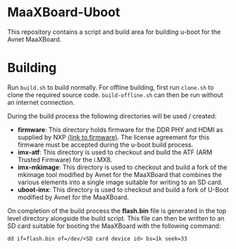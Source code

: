 # MaaXBoard-Uboot

This repository contains a script and build area for building u-boot for the Avnet MaaXBoard.

# Building
Run `build.sh` to build normally.
For offline building, first run `clone.sh` to clone the required source code. `build-offline.sh` can then be run without an internet connection.

During the build process the following directories will be used / created:

- **firmware**: This directory holds firmware for the DDR PHY and HDMI as supplied by NXP [(link to firmware)](https://www.nxp.com/lgfiles/NMG/MAD/YOCTO/firmware-imx-8.14.bin). The license agreement for this firmware must be accepted during the u-boot build process.
- **imx-atf**: This directory is used to checkout and build the ATF (ARM Trusted Firmware) for the i.MX8.
- **imx-mkimage**: This directory is used to checkout and build a fork of the mkimage tool modified by Avnet for the MaaXBoard that combines the various elements into a single image suitable for writing to an SD card.
- **uboot-imx**: This directory is used to checkout and build a fork of U-Boot modified by Avnet for the MaaXBoard.

On completion of the build process the **flash.bin** file is generated in the top level directory alongside the build script. This file can then be written to an SD card suitable for booting the MaaXBoard with the following command:
```
dd if=flash.bin of=/dev/<SD card device id> bs=1k seek=33 
```

